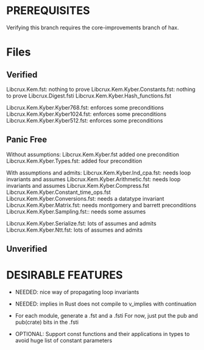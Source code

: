 PREREQUISITES
==============
Verifying this branch requires the core-improvements branch of hax.


Files
=====

Verified
--------
Libcrux.Kem.fst: nothing to prove
Libcrux.Kem.Kyber.Constants.fst: nothing to prove
Libcrux.Digest.fsti
Libcrux.Kem.Kyber.Hash_functions.fst

Libcrux.Kem.Kyber.Kyber768.fst: enforces some preconditions
Libcrux.Kem.Kyber.Kyber1024.fst: enforces some preconditions
Libcrux.Kem.Kyber.Kyber512.fst: enforces some preconditions


Panic Free
--------

Without assumptions:
Libcrux.Kem.Kyber.fst added one precondition
Libcrux.Kem.Kyber.Types.fst: added four precondition

With assumptions and admits:
Libcrux.Kem.Kyber.Ind_cpa.fst: needs loop invariants and assumes
Libcrux.Kem.Kyber.Arithmetic.fst: needs loop invariants and assumes
Libcrux.Kem.Kyber.Compress.fst
Libcrux.Kem.Kyber.Constant_time_ops.fst
Libcrux.Kem.Kyber.Conversions.fst: needs a datatype invariant
Libcrux.Kem.Kyber.Matrix.fst: needs montgomery and barrett preconditions
Libcrux.Kem.Kyber.Sampling.fst:: needs some assumes

Libcrux.Kem.Kyber.Serialize.fst: lots of assumes and admits
Libcrux.Kem.Kyber.Ntt.fst: lots of assumes and admits


Unverified
----------


DESIRABLE FEATURES
=================

- NEEDED: nice way of propagating loop invariants

- NEEDED: implies in Rust does not compile to v_implies with continuation


- For each module, generate a .fst and a .fsti
  For now, just put the pub and pub(crate) bits in the .fsti
  
  
- OPTIONAL: 
  Support const functions and their applications in types to avoid
  huge list of constant parameters
  
  


